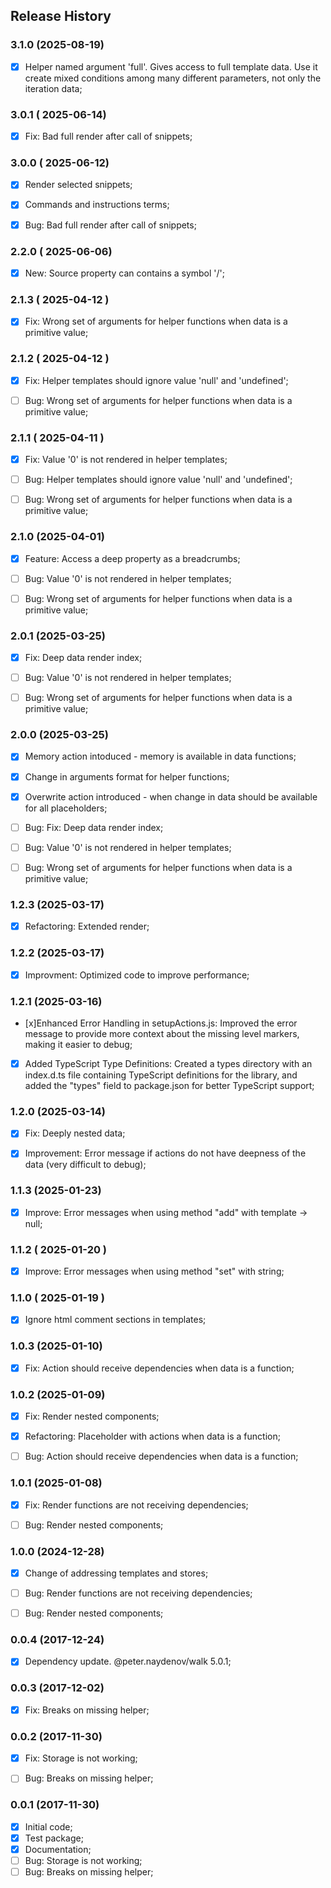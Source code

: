 ## Release History



### 3.1.0 (2025-08-19)
- [x] Helper named argument 'full'. Gives access to full template data. Use it create mixed conditions among many different parameters, not only the iteration data;



### 3.0.1 ( 2025-06-14)
- [x] Fix: Bad full render after call of snippets;



### 3.0.0 ( 2025-06-12)
- [x] Render selected snippets;
- [x] Commands and instructions terms;
- [x] Bug: Bad full render after call of snippets;



### 2.2.0 ( 2025-06-06)
- [x] New: Source property can contains a symbol '/';



### 2.1.3 ( 2025-04-12 )
- [x] Fix: Wrong set of arguments for helper functions when data is a primitive value;



### 2.1.2 ( 2025-04-12 )
- [x] Fix: Helper templates should ignore value 'null' and 'undefined';
- [ ] Bug: Wrong set of arguments for helper functions when data is a primitive value;


### 2.1.1 ( 2025-04-11 )
- [x] Fix: Value '0' is not rendered in helper templates;
- [ ] Bug: Helper templates should ignore value 'null' and 'undefined';
- [ ] Bug: Wrong set of arguments for helper functions when data is a primitive value;


### 2.1.0 (2025-04-01)
- [x] Feature: Access a deep property as a breadcrumbs;
- [ ] Bug: Value '0' is not rendered in helper templates;
- [ ] Bug: Wrong set of arguments for helper functions when data is a primitive value;



### 2.0.1 (2025-03-25)
- [x] Fix: Deep data render index;
- [ ] Bug: Value '0' is not rendered in helper templates;
- [ ] Bug: Wrong set of arguments for helper functions when data is a primitive value;



### 2.0.0 (2025-03-25)
- [x] Memory action intoduced - memory is available in data functions;
- [x] Change in arguments format for helper functions;
- [x] Overwrite action introduced - when change in data should be available for all placeholders;
- [ ] Bug: Fix: Deep data render index;
- [ ] Bug: Value '0' is not rendered in helper templates;
- [ ] Bug: Wrong set of arguments for helper functions when data is a primitive value;


### 1.2.3 (2025-03-17)
- [x] Refactoring: Extended render;



### 1.2.2 (2025-03-17)
- [x] Improvment: Optimized code to improve performance;



### 1.2.1 (2025-03-16)
- [x]Enhanced Error Handling in setupActions.js: Improved the error message to provide more context about the missing level markers, making it easier to debug;
- [x] Added TypeScript Type Definitions: Created a types directory with an index.d.ts file containing TypeScript definitions for the library, and added the "types" field to package.json for better TypeScript support;



### 1.2.0 (2025-03-14)
- [x] Fix: Deeply nested data;
- [x] Improvement: Error message if actions do not have deepness of the data (very difficult to debug);



### 1.1.3 (2025-01-23)
- [x] Improve: Error messages when using method "add" with template -> null;



### 1.1.2 ( 2025-01-20 )
- [x] Improve: Error messages when using method "set" with string;



### 1.1.0 ( 2025-01-19 )
- [x] Ignore html comment sections in templates;



### 1.0.3 (2025-01-10)
- [x] Fix: Action should receive dependencies when data is a function;



### 1.0.2 (2025-01-09)
- [x] Fix: Render nested components;
- [x] Refactoring: Placeholder with actions when data is a function;
- [ ] Bug: Action should receive dependencies when data is a function;



### 1.0.1 (2025-01-08)
- [x] Fix: Render functions are not receiving dependencies;
- [ ] Bug: Render nested components;



### 1.0.0 (2024-12-28)
- [x] Change of addressing templates and stores;
- [ ] Bug: Render functions are not receiving dependencies;
- [ ] Bug: Render nested components;



### 0.0.4 (2017-12-24)
- [x] Dependency update. @peter.naydenov/walk 5.0.1;



### 0.0.3 (2017-12-02)
- [x] Fix: Breaks on missing helper;



### 0.0.2 (2017-11-30)
- [x] Fix: Storage is not working;
- [ ] Bug: Breaks on missing helper;



### 0.0.1 (2017-11-30)
 - [x] Initial code;
 - [x] Test package;
 - [x] Documentation;
 - [ ] Bug: Storage is not working;
 - [ ] Bug: Breaks on missing helper;